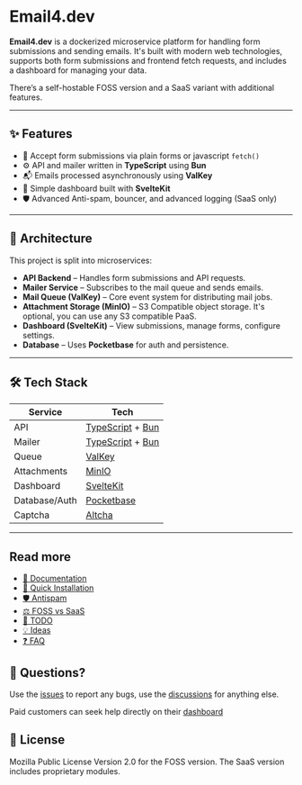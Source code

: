 # Email4.dev

**Email4.dev** is a dockerized microservice platform for handling form submissions and sending emails. It's built with modern web technologies, supports both form submissions and frontend fetch requests, and includes a dashboard for managing your data.

There’s a self-hostable FOSS version and a SaaS variant with additional features.

---

## ✨ Features

- 📨 Accept form submissions via plain forms or javascript `fetch()`
- ⚙️ API and mailer written in **TypeScript** using **Bun**
- 📬 Emails processed asynchronously using **ValKey**
- 🧾 Simple dashboard built with **SvelteKit**
- 🛡️ Advanced Anti-spam, bouncer, and advanced logging (SaaS only)

---

## 🧱 Architecture

This project is split into microservices:

- **API Backend** – Handles form submissions and API requests.
- **Mailer Service** – Subscribes to the mail queue and sends emails.
- **Mail Queue (ValKey)** – Core event system for distributing mail jobs.
- **Attachment Storage (MinIO)** – S3 Compatible object storage. It's optional, you can use any S3 compatible PaaS.
- **Dashboard (SvelteKit)** – View submissions, manage forms, configure settings.
- **Database** – Uses **Pocketbase** for auth and persistence.

---

## 🛠️ Tech Stack

| Service         | Tech                                                                                          |
| --------------- | --------------------------------------------------------------------------------------------- |
| API             | [TypeScript](https://github.com/microsoft/TypeScript) + [Bun](https://github.com/oven-sh/bun) |
| Mailer          | [TypeScript](https://github.com/microsoft/TypeScript) + [Bun](https://github.com/oven-sh/bun) |
| Queue           | [ValKey](https://github.com/valkey-io/valkey)                                                 |
| Attachments     | [MinIO](https://github.com/minio/minio)                                                       |
| Dashboard       | [SvelteKit](https://github.com/sveltejs/kit)                                                  |
| Database/Auth   | [Pocketbase](https://github.com/pocketbase/pocketbase)                                        |
| Captcha         | [Altcha](https://github.com/altcha-org/altcha-lib)                                            |

---

## Read more

- [🧾 Documentation](https://docs.email4.dev)
- [🔧 Quick Installation](https://github.com/email4-dev/docker)
- [🛡️ Antispam](https://github.com/email4-dev/.github/antispam.md)
- [⚖️ FOSS vs SaaS](https://github.com/email4-dev/.github/comparison.md)
- [📝 TODO](https://github.com/email4-dev/.github/todo.md)
- [💡 Ideas](https://github.com/email4-dev/.github/ideas.md)
- [❓ FAQ](https://github.com/email4-dev/.github/faq.md)

## 📮 Questions?

Use the [issues](https://github.com/email4-dev/.github/issues) to report any bugs, use the [discussions](https://github.com/orgs/email4-dev/discussions) for anything else.

Paid customers can seek help directly on their [dashboard](https://my.email4.dev/)

## 📜 License

Mozilla Public License Version 2.0 for the FOSS version. The SaaS version includes proprietary modules.